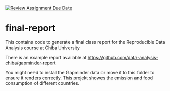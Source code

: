 [![Review Assignment Due Date](https://classroom.github.com/assets/deadline-readme-button-22041afd0340ce965d47ae6ef1cefeee28c7c493a6346c4f15d667ab976d596c.svg)](https://classroom.github.com/a/YWquNPZ7)
# final-report

This contains code to generate a final class report for the Reproducible Data Analysis course at Chiba University

There is an example report available at <https://github.com/data-analysis-chiba/gapminder-report>

You might need to install the Gapminder data or move it to this folder to ensure it renders correctly.
This projekt showes the emission and food consumption of different countries.
